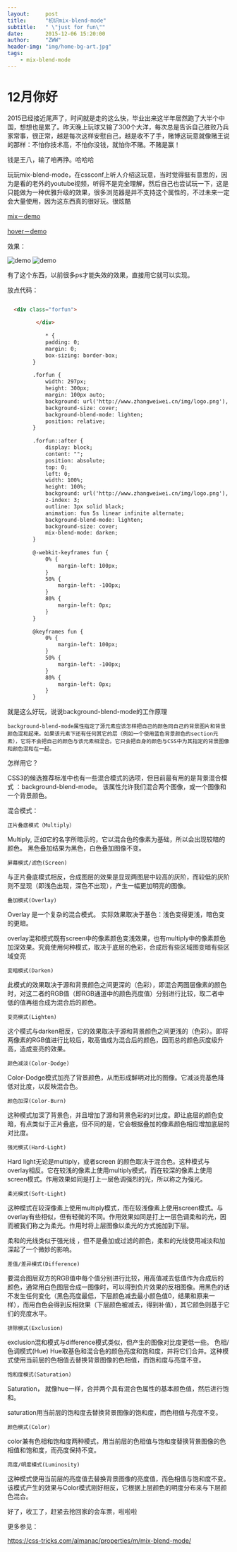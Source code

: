 ```yaml
---
layout:     post
title:      "初识mix-blend-mode"
subtitle:   " \"just for fun\""
date:       2015-12-06 15:20:00
author:     "ZWW"
header-img: "img/home-bg-art.jpg"
tags:
    - mix-blend-mode
---
```




<h1>12月你好</h1>
2015已经接近尾声了，时间就是走的这么快，毕业出来这半年居然跑了大半个中国，想想也是累了。昨天晚上玩球又输了300个大洋，每次总是告诉自己胜败乃兵家常事，很正常，越是每次这样安慰自己，越是收不了手，赌博这玩意就像赌王说的那样：不怕你技术高，不怕你没钱，就怕你不赌。不赌是赢！


钱是王八，输了咱再挣。哈哈哈

玩玩mix-blend-mode，在cssconf上听人介绍这玩意，当时觉得挺有意思的，因为是看的老外的youtube视频，听得不是完全理解，然后自己也尝试玩一下，这是只能做为一种优雅升级的效果，很多浏览器是并不支持这个属性的，不过未来一定会大量使用，因为这东西真的很好玩。很炫酷

<a href="http://codepen.io/tianzi77/full/dGywmE" target="_blank">mix－demo</a>

<a href="http://codepen.io/tianzi77/full/KVKbxX" target="_blank">hover－demo</a>

效果： 

![demo](/img/post-img/fun.gif)
![demo](/img/post-img/mix.gif)

 有了这个东西，以前很多ps才能失效的效果，直接用它就可以实现。
 
放点代码：

```html

  <div class="forfun">
 
   	     </div>
   	
   	        * {
            padding: 0;
            margin: 0;
            box-sizing: border-box;
        }
        
        .forfun {
            width: 297px;
            height: 300px;
            margin: 100px auto;
            background: url('http://www.zhangweiwei.cn/img/logo.png'), cyan;
            background-size: cover;
            background-blend-mode: lighten;
            position: relative;
        }
        
        .forfun::after {
            display: block;
            content: "";
            position: absolute;
            top: 0;
            left: 0;
            width: 100%;
            height: 100%;
            background: url('http://www.zhangweiwei.cn/img/logo.png'), red;
            z-index: 3;
            outline: 3px solid black;
            animation: fun 5s linear infinite alternate;
            background-blend-mode: lighten;
            background-size: cover;
            mix-blend-mode: darken;
        }
        
        @-webkit-keyframes fun {
            0% {
                margin-left: 100px;
            }
            50% {
                margin-left: -100px;
            }
            80% {
                margin-left: 0px;
            }
        }
        
        @keyframes fun {
            0% {
                margin-left: 100px;
            }
            50% {
                margin-left: -100px;
            }
            80% {
                margin-left: 0px;
            }
        }

```


  	            
就是这么好玩，说说background-blend-mode的工作原理

`background-blend-mode属性指定了源元素应该怎样把自己的颜色同自己的背景图片和背景颜色混和起来。如果该元素下还有任何其它的层（例如一个使用蓝色背景颜色的section元素），它将不会把自己的颜色与该元素相混合。它只会把自身的颜色与CSS中为其指定的背景图像和颜色混和在一起。`

怎样用它？

CSS3的候选推荐标准中也有一些混合模式的选项，但目前最有用的是背景混合模式 ：background-blend-mode。 该属性允许我们混合两个图像，或一个图像和一个背景颜色。

混合模式：

`正片叠底模式（Multiply）`

Multiply, 正如它的名字所暗示的，它以混合色的像素为基础，所以会出现较暗的颜色。 黑色叠加结果为黑色，白色叠加图像不变。

`屏幕模式/滤色(Screen)`

与正片叠底模式相反，合成图层的效果是显现两图层中较高的灰阶，而较低的灰阶则不显现（即浅色出现，深色不出现），产生一幅更加明亮的图像。

`叠加模式(Overlay)`

Overlay 是一个复杂的混合模式。 实际效果取决于基色：浅色变得更浅，暗色变的更暗。

overlay混和模式既有screen中的像素颜色变浅效果，也有multiply中的像素颜色加深效果。究竟使用何种模式，取决于底层的色彩，合成后有些区域图变暗有些区域变亮

`变暗模式(Darken)`

此模式的效果取决于源和背景颜色之间更深的（色彩），即混合两图层像素的颜色时，对这二者的RGB值（即RGB通道中的颜色亮度值）分别进行比较，取二者中低的值再组合成为混合后的颜色。

`变亮模式(Lighten)`

这个模式与darken相反，它的效果取决于源和背景颜色之间更浅的（色彩）。即将两像素的RGB值进行比较后，取高值成为混合后的颜色，因而总的颜色灰度级升高，造成变亮的效果。

`颜色减淡(Color-Dodge)`

Color-Dodge模式加亮了背景颜色，从而形成鲜明对比的图像。它减淡亮基色降低对比度，以反映混合色。

`颜色加深(Color-Burn)`

这种模式加深了背景色，并且增加了源和背景色彩的对比度。即让底层的颜色变暗，有点类似于正片叠底，但不同的是，它会根据叠加的像素颜色相应增加底层的对比度。

`强光模式(Hard-Light)`

Hard light无论是multiply，或者screen 的颜色取决于混合色。这种模式与overlay相反。它在较浅的像素上使用multiply模式，而在较深的像素上使用screen模式。作用效果如同是打上一层色调强烈的光，所以称之为强光。

`柔光模式(Soft-Light)`

这种模式在较深像素上使用multiply模式，而在较浅像素上使用screen模式。与overlay有些相似，但有轻微的不同。作用效果如同是打上一层色调柔和的光，因而被我们称之为柔光。作用时将上层图像以柔光的方式施加到下层。

柔和的光线类似于强光线 ，但不是叠加或过滤的颜色，柔和的光线使用减淡和加深起了一个微妙的影响。

`差值/差异模式(Difference)`

要混合图层双方的RGB值中每个值分别进行比较，用高值减去低值作为合成后的颜色，通常用白色图层合成一图像时，可以得到负片效果的反相图像。用黑色的话不发生任何变化（黑色亮度最低，下层颜色减去最小颜色值0，结果和原来一样），而用白色会得到反相效果（下层颜色被减去，得到补值），其它颜色则基于它们的亮度水平。

`排除模式(Exclusion)`

exclusion混和模式与difference模式类似，但产生的图像对比度更低一些。
色相/色调模式(Hue)
Hue取基色和混合色的颜色亮度和饱和度，并将它们合并。这种模式使用当前层的色相值去替换背景图像的色相值，而饱和度与亮度不变。

`饱和度模式(Saturation)`

Saturation， 就像hue一样，合并两个具有混合色属性的基本颜色值，然后进行饱和。

saturation用当前层的饱和度去替换背景图像的饱和度，而色相值与亮度不变。

`颜色模式(Color)`

color兼有色相和饱和度两种模式，用当前层的色相值与饱和度替换背景图像的色相值和饱和度，而亮度保持不变。

`亮度/明度模式(Luminosity)`

这种模式使用当前层的亮度值去替换背景图像的亮度值，而色相值与饱和度不变。该模式产生的效果与Color模式刚好相反，它根据上层颜色的明度分布来与下层颜色混合。



好了，收工了，赶紧去抢回家的会车票，啦啦啦

更多参见：

https://css-tricks.com/almanac/properties/m/mix-blend-mode/ 
